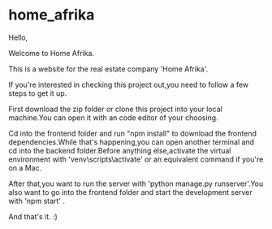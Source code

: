 # home_afrika

Hello,

Welcome to Home Afrika.

This is a website for the real estate company 'Home Afrika'.

If you're interested in checking this project out,you need to follow a few steps to get it up.

First download the zip folder or clone this project into your local machine.You can open it with an code editor of your choosing.

Cd into the frontend folder and run "npm install" to download the frontend dependencies.While that's happening,you can open another terminal
and cd into the backend folder.Before anything else,activate the virtual environment with 'venv\scripts\activate' or an equivalent command if
you're on a Mac.

After that,you want to run the server with 'python manage.py runserver'.You also want to go into the frontend folder and start the development server with 'npm start' .

And that's it. :)
